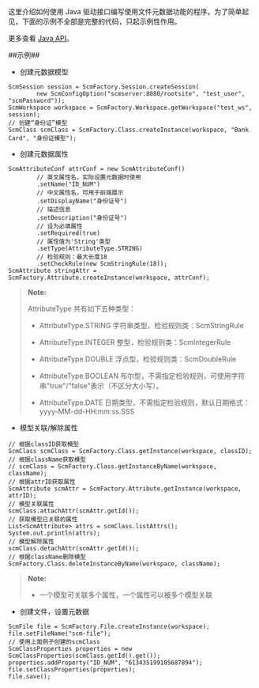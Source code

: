 这里介绍如何使用 Java 驱动接口编写使用文件元数据功能的程序。为了简单起见，下面的示例不全部是完整的代码，只起示例性作用。 
    
更多查看 [Java API][java_api]。


##示例##
* 创建元数据模型

```lang-javascript
ScmSession session = ScmFactory.Session.createSession(
        new ScmConfigOption("scmserver:8080/rootsite", "test_user", "scmPassword"));
ScmWorkspace workspace = ScmFactory.Workspace.getWorkspace("test_ws", session);
// 创建“身份证”模型
ScmClass scmClass = ScmFactory.Class.createInstance(workspace, "Bank Card", "身份证模型");
```

* 创建元数据属性

```lang-javascript
ScmAttributeConf attrConf = new ScmAttributeConf()
        // 英文属性名，实际设置元数据时使用
        .setName("ID_NUM")
        // 中文属性名，可用于前端展示
        .setDisplayName("身份证号")
        // 描述信息
        .setDescription("身份证号")
        // 设为必填属性
        .setRequired(true)
        // 属性值为'String'类型
        .setType(AttributeType.STRING)
        // 检验规则：最大长度18
        .setCheckRule(new ScmStringRule(18));
ScmAttribute stringAttr = ScmFactory.Attribute.createInstance(workspace, attrConf);
```

>  **Note:**
> 
>  AttributeType 共有如下五种类型：
>	
>  * AttributeType.STRING  字符串类型，检验规则类：ScmStringRule
>
>  * AttributeType.INTEGER  整型，检验规则类：ScmIntegerRule
>
>  * AttributeType.DOUBLE  浮点型，检验规则类：ScmDoubleRule
>
>  * AttributeType.BOOLEAN  布尔型，不需指定检验规则，可使用字符串"true"/"false"表示（不区分大小写）。
>
>  * AttributeType.DATE  日期类型，不需指定检验规则，默认日期格式：yyyy-MM-dd-HH:mm:ss.SSS

* 模型关联/解除属性

```lang-javascript
// 根据classID获取模型
ScmClass scmClass = ScmFactory.Class.getInstance(workspace, classID);
// 根据className获取模型
// scmClass = ScmFactory.Class.getInstanceByName(workspace, className);
// 根据attrID获取属性
ScmAttribute scmAttr = ScmFactory.Attribute.getInstance(workspace, attrID);
// 模型关联属性
scmClass.attachAttr(scmAttr.getId());
// 获取模型已关联的属性
List<ScmAttribute> attrs = scmClass.listAttrs();
System.out.println(attrs);
// 模型解除属性
scmClass.detachAttr(scmAttr.getId());
// 根据className删除模型
ScmFactory.Class.deleteInstanceByName(workspace, className);
```
>  **Note:**
>
>  * 一个模型可关联多个属性，一个属性可以被多个模型关联


* 创建文件，设置元数据
	
```lang-javascript 
ScmFile file = ScmFactory.File.createInstance(workspace);
file.setFileName("scm-file");
// 使用上面例子创建的scmClass
ScmClassProperties properties = new ScmClassProperties(scmClass.getId().get());
properties.addProperty("ID_NUM", "613435199105687894");
file.setClassProperties(properties);
file.save();
```



[java_api]:api/java/html/index.html